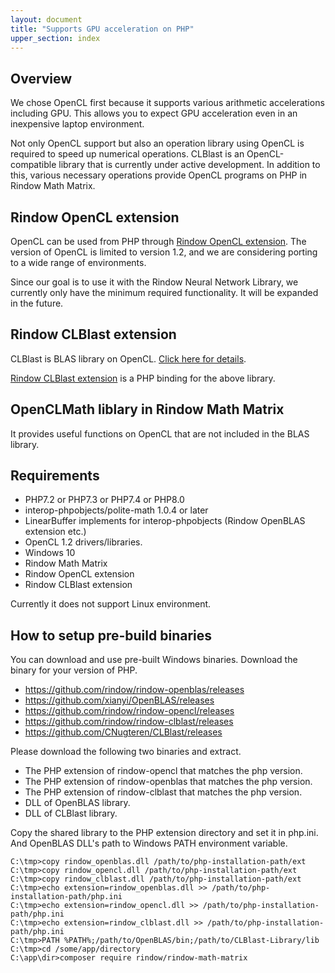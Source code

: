```yaml
---
layout: document
title: "Supports GPU acceleration on PHP"
upper_section: index
---
```

Overview
--------
We chose OpenCL first because it supports various arithmetic accelerations including GPU.
This allows you to expect GPU acceleration even in an inexpensive laptop environment.

Not only OpenCL support but also an operation library using OpenCL is required to speed up numerical operations. CLBlast is an OpenCL-compatible library that is currently under active development.
In addition to this, various necessary operations provide OpenCL programs on PHP in Rindow Math Matrix.


Rindow OpenCL extension
-----------------------
OpenCL can be used from PHP through [Rindow OpenCL extension](https://github.com/rindow/rindow-opencl).
The version of OpenCL is limited to version 1.2, and we are considering porting to a wide range of environments.

Since our goal is to use it with the Rindow Neural Network Library, we currently only have the minimum required functionality. It will be expanded in the future.


Rindow CLBlast extension
-----------------------
CLBlast is BLAS library on OpenCL. [Click here for details](https://github.com/CNugteren/CLBlast).

[Rindow CLBlast extension](https://github.com/rindow/rindow-clblast) is a PHP binding for the above library.


OpenCLMath liblary in Rindow Math Matrix
----------------------------------------
It provides useful functions on OpenCL that are not included in the BLAS library.



Requirements
------------

- PHP7.2 or PHP7.3 or PHP7.4 or PHP8.0
- interop-phpobjects/polite-math 1.0.4 or later
- LinearBuffer implements for interop-phpobjects (Rindow OpenBLAS extension etc.)
- OpenCL 1.2 drivers/libraries.
- Windows 10
- Rindow Math Matrix
- Rindow OpenCL extension
- Rindow CLBlast extension

Currently it does not support Linux environment.


How to setup pre-build binaries
-------------------------------
You can download and use pre-built Windows binaries.
Download the binary for your version of PHP.

- https://github.com/rindow/rindow-openblas/releases
- https://github.com/xianyi/OpenBLAS/releases
- https://github.com/rindow/rindow-opencl/releases
- https://github.com/rindow/rindow-clblast/releases
- https://github.com/CNugteren/CLBlast/releases

Please download the following two binaries and extract.

- The PHP extension of rindow-opencl that matches the php version.
- The PHP extension of rindow-openblas that matches the php version.
- The PHP extension of rindow-clblast that matches the php version.
- DLL of OpenBLAS library.
- DLL of CLBlast library.

Copy the shared library to the PHP extension directory and set it in php.ini.
And OpenBLAS DLL's path to Windows PATH environment variable.

```shell
C:\tmp>copy rindow_openblas.dll /path/to/php-installation-path/ext
C:\tmp>copy rindow_opencl.dll /path/to/php-installation-path/ext
C:\tmp>copy rindow_clblast.dll /path/to/php-installation-path/ext
C:\tmp>echo extension=rindow_openblas.dll >> /path/to/php-installation-path/php.ini
C:\tmp>echo extension=rindow_opencl.dll >> /path/to/php-installation-path/php.ini
C:\tmp>echo extension=rindow_clblast.dll >> /path/to/php-installation-path/php.ini
C:\tmp>PATH %PATH%;/path/to/OpenBLAS/bin;/path/to/CLBlast-Library/lib
C:\tmp>cd /some/app/directory
C:\app\dir>composer require rindow/rindow-math-matrix
```
